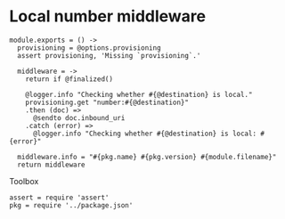Local number middleware
=======================

    module.exports = () ->
      provisioning = @options.provisioning
      assert provisioning, 'Missing `provisioning`.'

      middleware = ->
        return if @finalized()

        @logger.info "Checking whether #{@destination} is local."
        provisioning.get "number:#{@destination}"
        .then (doc) =>
          @sendto doc.inbound_uri
        .catch (error) =>
          @logger.info "Checking whether #{@destination} is local: #{error}"

      middleware.info = "#{pkg.name} #{pkg.version} #{module.filename}"
      return middleware

Toolbox

    assert = require 'assert'
    pkg = require '../package.json'
